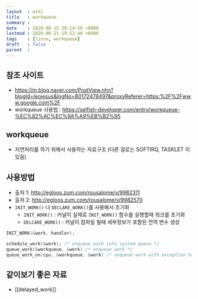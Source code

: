 ```yaml
---
layout  : wiki
title   : workqueue
summary : 
date    : 2020-06-15 20:14:50 +0900
lastmod : 2020-06-21 19:52:40 +0900
tags    : [linux, workqueue]
draft   : false
parent  : 
---
```


## 참조 사이트
 * https://m.blog.naver.com/PostView.nhn?blogId=leojesus&logNo=80172478497&proxyReferer=https:%2F%2Fwww.google.com%2F
 * workqueue 사용법 : https://selfish-developer.com/entry/workqueue-%EC%82%AC%EC%9A%A9%EB%B2%95
## workqueue
 * 지연처리를 하기 위해서 사용하는 자료구조 (다른 걸로는 SOFTIRQ, TASKLET 이 있음)

## 사용방법
 * 출처 1: http://egloos.zum.com/rousalome/v/9982311
 * 출처 2: http://egloos.zum.com/rousalome/v/9982570
 * `INIT_WORK()` 나 `DECLARE_WORK()`를 사용해서 초기화
   * `INIT_WORK()` : 커널이 실제로 `INIT_WORK()` 함수를 실행할때 워크를 초기화
   * `DELCARE_WORK()` : 커널이 컴파일 될때 세부정보가 포함된 전역 변수 생성
```c
INIT_WORK(&work, handler);

schedule_work(&work); /* enqueue work into system queue */
queue_work(&workqueue, &work) /* enqueue work */
queue_work_on(cpu, &workqueue, &work) /* enqueue work with exception handling */
```

## 같이보기 좋은 자료
 * [[delayed_work]]
